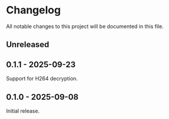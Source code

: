 # Changelog

All notable changes to this project will be documented in this file.

## Unreleased

## 0.1.1 - 2025-09-23

Support for H264 decryption.

## 0.1.0 - 2025-09-08

Initial release.